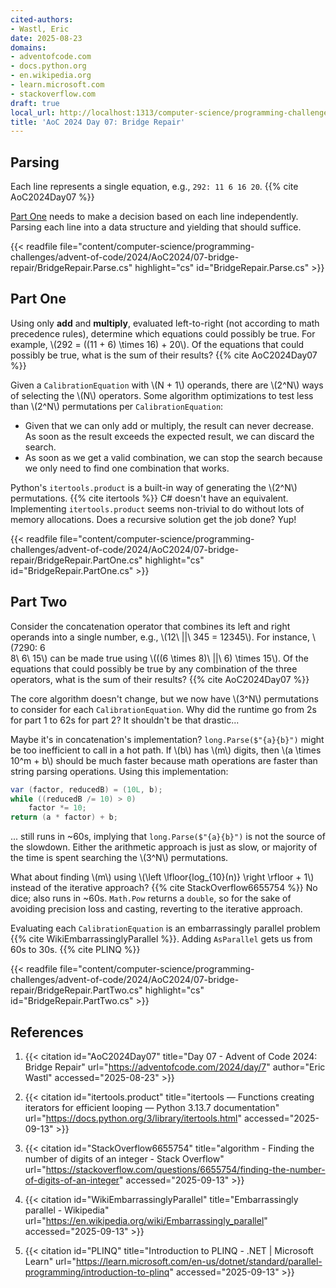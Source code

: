 ```yaml
---
cited-authors:
- Wastl, Eric
date: 2025-08-23
domains:
- adventofcode.com
- docs.python.org
- en.wikipedia.org
- learn.microsoft.com
- stackoverflow.com
draft: true
local_url: http://localhost:1313/computer-science/programming-challenges/advent-of-code/2024/AoC2024/07-bridge-repair/07-bridge-repair/
title: 'AoC 2024 Day 07: Bridge Repair'
---
```


## Parsing

Each line represents a single equation, e.g., `292: 11 6 16 20`. {{% cite
AoC2024Day07 %}}

[Part One](#part-one) needs to make a decision based on each line independently.
Parsing each line into a data structure and yielding that should suffice.

{{< readfile
  file="content/computer-science/programming-challenges/advent-of-code/2024/AoC2024/07-bridge-repair/BridgeRepair.Parse.cs"
  highlight="cs"
  id="BridgeRepair.Parse.cs" >}}

## Part One

Using only **add** and **multiply**, evaluated left-to-right (not according to
math precedence rules), determine which equations could possibly be true. For
example, \\(292 = ((11 + 6) \times 16) + 20\\). Of the equations that could
possibly be true, what is the sum of their results? {{% cite AoC2024Day07 %}}

Given a `CalibrationEquation` with \\(N + 1\\) operands, there are \\(2^N\\)
ways of selecting the \\(N\\) operators. Some algorithm optimizations to test
less than \\(2^N\\) permutations per `CalibrationEquation`:

* Given that we can only add or multiply, the result can never decrease. As soon
  as the result exceeds the expected result, we can discard the search.
* As soon as we get a valid combination, we can stop the search because we only
  need to find one combination that works.

Python's `itertools.product` is a built-in way of generating the \\(2^N\\)
permutations. {{% cite itertools %}} C# doesn't have an equivalent. Implementing
`itertools.product` seems non-trivial to do without lots of memory allocations.
Does a recursive solution get the job done? Yup!

{{< readfile
  file="content/computer-science/programming-challenges/advent-of-code/2024/AoC2024/07-bridge-repair/BridgeRepair.PartOne.cs"
  highlight="cs"
  id="BridgeRepair.PartOne.cs" >}}

## Part Two

Consider the concatenation operator that combines its left and right operands
into a single number, e.g., \\(12\ ||\ 345 = 12345\\). For instance, \\(7290: 6\
8\ 6\ 15\\) can be made true using \\(((6 \times 8)\ ||\ 6) \times 15\\). Of the
equations that could possibly be true by any combination of the three operators,
what is the sum of their results? {{% cite AoC2024Day07 %}}

The core algorithm doesn't change, but we now have \\(3^N\\) permutations to
consider for each `CalibrationEquation`. Why did the runtime go from 2s for part
1 to 62s for part 2? It shouldn't be that drastic...

Maybe it's in concatenation's implementation? `long.Parse($"{a}{b}")` might be
too inefficient to call in a hot path. If \\(b\\) has \\(m\\) digits, then \\(a
\times 10^m + b\\) should be much faster because math operations are faster than
string parsing operations. Using this implementation:

```cs
var (factor, reducedB) = (10L, b);
while ((reducedB /= 10) > 0)
    factor *= 10;
return (a * factor) + b;
```

... still runs in ~60s, implying that `long.Parse($"{a}{b}")` is not the source
of the slowdown. Either the arithmetic approach is just as slow, or majority of
the time is spent searching the \\(3^N\\) permutations.

What about finding \\(m\\) using \\(\left \lfloor{log_{10}(n)} \right \rfloor +
1\\) instead of the iterative approach? {{% cite StackOverflow6655754 %}} No
dice; also runs in ~60s. `Math.Pow` returns a `double`, so for the sake of
avoiding precision loss and casting, reverting to the iterative approach.

Evaluating each `CalibrationEquation` is an embarrassingly parallel problem {{%
cite WikiEmbarrassinglyParallel %}}. Adding `AsParallel` gets us from 60s to
30s. {{% cite PLINQ %}}

{{< readfile
  file="content/computer-science/programming-challenges/advent-of-code/2024/AoC2024/07-bridge-repair/BridgeRepair.PartTwo.cs"
  highlight="cs"
  id="BridgeRepair.PartTwo.cs" >}}

## References

1. {{< citation
  id="AoC2024Day07"
  title="Day 07 - Advent of Code 2024: Bridge Repair"
  url="https://adventofcode.com/2024/day/7"
  author="Eric Wastl"
  accessed="2025-08-23" >}}

1. {{< citation
  id="itertools.product"
  title="itertools — Functions creating iterators for efficient looping — Python 3.13.7 documentation"
  url="https://docs.python.org/3/library/itertools.html"
  accessed="2025-09-13" >}}

1. {{< citation
  id="StackOverflow6655754"
  title="algorithm - Finding the number of digits of an integer - Stack Overflow"
  url="https://stackoverflow.com/questions/6655754/finding-the-number-of-digits-of-an-integer"
  accessed="2025-09-13" >}}

1. {{< citation
  id="WikiEmbarrassinglyParallel"
  title="Embarrassingly parallel - Wikipedia"
  url="https://en.wikipedia.org/wiki/Embarrassingly_parallel"
  accessed="2025-09-13" >}}

1. {{< citation
  id="PLINQ"
  title="Introduction to PLINQ - .NET | Microsoft Learn"
  url="https://learn.microsoft.com/en-us/dotnet/standard/parallel-programming/introduction-to-plinq"
  accessed="2025-09-13" >}}
